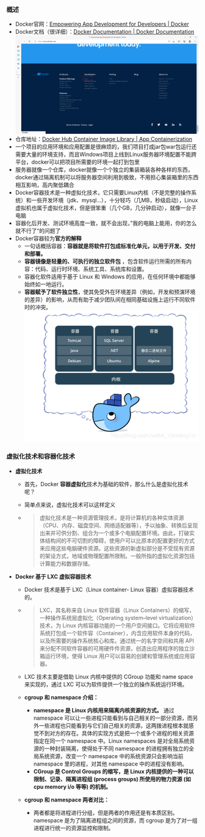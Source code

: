### 概述

- Docker官网：[Empowering App Development for Developers | Docker](https://www.docker.com/)
- Docker文档（很详细）：[Docker Documentation | Docker Documentation](https://docs.docker.com/)![在这里插入图片描述](01.png)
- 仓库地址：[Docker Hub Container Image Library | App Containerization](https://hub.docker.com/)
- 一个项目的应用环境和应用配置是很麻烦的，我们项目打成jar包war包运行还需要大量的环境支持，而且Windows项目上线到Linux服务器环境配置不能跨平台，docker可以把项目所需要的环境一起打到包里
- 服务器就像一个仓库，docker就像一个个独立的集装箱装各种各样的东西，docker通过隔离机制可以将服务器空间利用到极致，不用担心集装箱里的东西相互影响，高内聚低耦合
- Docker容器技术是一种虚拟化技术，它只需要Linux内核（不是完整的操作系统）和一些开发环境（jdk、mysql...），十分轻巧（几MB，秒级启动），Linux虚拟机也属于虚拟化技术，但是很笨重（几个GB，几分钟启动），就像一台子电脑
- 容器化后开发、测试环境高度一致，就不会出现，”我的电脑上能用，你的怎么就不行了“的问题了
- Docker容器较为**官方的解释**
  - 一句话概括容器：**容器就是将软件打包成标准化单元，以用于开发、交付和部署。**
  - **容器镜像是轻量的、可执行的独立软件包** ，包含软件运行所需的所有内容：代码、运行时环境、系统工具、系统库和设置。
  - 容器化软件适用于基于 Linux 和 Windows 的应用，在任何环境中都能够始终如一地运行。
  - **容器赋予了软件独立性**，使其免受外在环境差异（例如，开发和预演环境的差异）的影响，从而有助于减少团队间在相同基础设施上运行不同软件时的冲突。![在这里插入图片描述](02.png)

### 虚拟化技术和容器化技术

- **虚拟化技术**

  - 首先，Docker **容器虚拟化**技术为基础的软件，那么什么是虚拟化技术呢？

  - 简单点来说，虚拟化技术可以这样定义

  - > 虚拟化技术是一种资源管理技术，是将计算机的各种实体资源（CPU、内存、磁盘空间、网络适配器等），予以抽象、转换后呈现出来并可供分割、组合为一个或多个电脑配置环境。由此，打破实体结构间的不可切割的障碍，使用户可以比原本的配置更好的方式来应用这些电脑硬件资源。这些资源的新虚拟部分是不受现有资源的架设方式，地域或物理配置所限制。一般所指的虚拟化资源包括计算能力和数据存储。

- **Docker 基于 LXC 虚拟容器技术**

  - Docker 技术是基于 LXC（Linux container- Linux 容器）虚拟容器技术的。

  - > LXC，其名称来自 Linux 软件容器（Linux Containers）的缩写，一种操作系统层虚拟化（Operating system–level virtualization）技术，为 Linux 内核容器功能的一个用户空间接口。它将应用软件系统打包成一个软件容（Container），内含应用软件本身的代码，以及所需要的操作系统核心和库。通过统一的名字空间和共用 API 来分配不同软件容器的可用硬件件资源，创造出应用程序的独立沙箱运行环境，使得 Linux 用户可以容易的创建和管理系统或应用容器。

  - LXC 技术主要是借助 Linux 内核中提供的 CGroup 功能和 name space 来实现的，通过 LXC 可以为软件提供一个独立的操作系统运行环境。

  - **cgroup 和 namespace 介绍：**

    - **namespace 是 Linux 内核用来隔离内核资源的方式。** 通过 namespace 可以让一些进程只能看到与自己相关的一部分资源，而另外一些进程也只能看到与它们自己相关的资源，这两拨进程根本就感觉不到对方的存在。具体的实现方式是把一个或多个进程的相关资源指定在同一个 namespace 中。Linux namespaces 是对全局系统资源的一种封装隔离，使得处于不同 namespace 的进程拥有独立的全局系统资源，改变一个 namespace 中的系统资源只会影响当前 namespace 里的进程，对其他 namespace 中的进程没有影响。
    - **CGroup 是 Control Groups 的缩写，是 Linux 内核提供的一种可以限制、记录、隔离进程组 (process groups) 所使用的物力资源 (如 cpu memory i/o 等等) 的机制。**

  - **cgroup 和 namespace 两者对比：**

    - 两者都是将进程进行分组，但是两者的作用还是有本质区别。namespace 是为了隔离进程组之间的资源，而 cgroup 是为了对一组进程进行统一的资源监控和限制。

  

